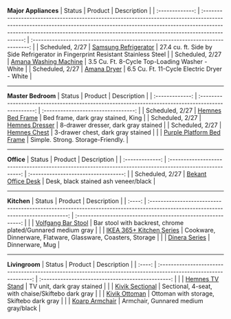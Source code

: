 **Major Appliances**
|     Status      |                                                                                                                          Product                                                                                                                          |                                   Description                                   |
| :-------------: | :-------------------------------------------------------------------------------------------------------------------------------------------------------------------------------------------------------------------------------------------------------: | :-----------------------------------------------------------------------------: |
| Scheduled, 2/27 | [Samsung Refrigerator](https://www.homedepot.com/p/Samsung-27-4-cu-ft-Side-by-Side-Refrigerator-in-Fingerprint-Resistant-Stainless-Steel-RS27T5200SR/312283386?cm_mmc=ecc-_-THD_ORDER_CONFIRMATION_APPLIANCE-_-V1_M1_CA-_-Product_URL&ecc_ord=WG29835230) | 27.4 cu. ft. Side by Side Refrigerator in Fingerprint Resistant Stainless Steel |
| Scheduled, 2/27 |                                                              [Amana Washing Machine](https://www.bestbuy.com/site/amana-3-5-cu-ft-8-cycle-top-loading-washer-white/5369600.p?skuId=5369600)                                                               |                 3.5 Cu. Ft. 8-Cycle Top-Loading Washer - White                  |
| Scheduled, 2/27 |                                                                     [Amana Dryer](https://www.bestbuy.com/site/amana-6-5-cu-ft-11-cycle-electric-dryer-white/3073087.p?skuId=3073087)                                                                     |                   6.5 Cu. Ft. 11-Cycle Electric Dryer - White                   |

---

**Master Bedroom**
|     Status      |                                              Product                                               |             Description             |
| :-------------: | :------------------------------------------------------------------------------------------------: | :---------------------------------: |
| Scheduled, 2/27 |   [Hemnes Bed Frame](https://www.ikea.com/us/en/p/hemnes-bed-frame-dark-gray-stained-s99240647/)   | Bed frame, dark gray stained, King  |
| Scheduled, 2/27 | [Hemnes Dresser](https://www.ikea.com/us/en/p/hemnes-8-drawer-dresser-dark-gray-stained-60381737/) | 8-drawer dresser, dark gray stained |
| Scheduled, 2/27 |   [Hemnes Chest](https://www.ikea.com/us/en/p/hemnes-3-drawer-chest-dark-gray-stained-90483471/)   |  3-drawer chest, dark gray stained  |
|                 |                    [Purple Platform Bed Frame](https://purple.com/platform-bed)                    |  Simple. Strong. Storage-Friendly.  |

---

**Office**
|     Status      |                                                 Product                                                  |             Description              |
| :-------------: | :------------------------------------------------------------------------------------------------------: | :----------------------------------: |
| Scheduled, 2/27 | [Bekant Office Desk](https://www.ikea.com/us/en/p/bekant-desk-black-stained-ash-veneer-black-s69282592/) | Desk, black stained ash veneer/black |

---

**Kitchen**
| Status |                                                             Product                                                              |                         Description                          |
| :----: | :------------------------------------------------------------------------------------------------------------------------------: | :----------------------------------------------------------: |
|        | [Volfgang Bar Stool](https://www.ikea.com/us/en/p/volfgang-bar-stool-with-backrest-chrome-plated-gunnared-medium-gray-90435885/) | Bar stool with backrest, chrome plated/Gunnared medium gray  |
|        |                        [IKEA 365+ Kitchen Series](https://www.ikea.com/us/en/cat/ikea-365-series-07694/)                         | Cookware, Dinnerware, Flatware, Glassware, Coasters, Storage |
|        |                              [Dinera Series](https://www.ikea.com/us/en/cat/ikea-365-series-07694/)                              |                       Dinnerware, Mug                        |

---

**Livingroom**
| Status |                                                     Product                                                      |                    Description                    |
| :----: | :--------------------------------------------------------------------------------------------------------------: | :-----------------------------------------------: |
|        |            [Hemnes TV Stand](https://www.ikea.com/us/en/p/hemnes-tv-unit-dark-gray-stained-50381747/)            |            TV unit, dark gray stained             |
|        | [Kivik Sectional](https://www.ikea.com/us/en/p/kivik-sectional-4-seat-with-chaise-skiftebo-dark-gray-s59305565/) | Sectional, 4-seat, with chaise/Skiftebo dark gray |
|        |      [Kivik Ottoman](https://www.ikea.com/us/en/p/kivik-ottoman-with-storage-skiftebo-dark-gray-s79305526/)      |     Ottoman with storage, Skiftebo dark gray      |
|        |       [Koarp Armchair](https://www.ikea.com/us/en/p/koarp-armchair-gunnared-medium-gray-black-s89221734/)        |       Armchair, Gunnared medium gray/black        |

